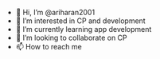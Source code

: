 - 👋 Hi, I’m @ariharan2001
- 👀 I’m interested in CP and development
- 🌱 I’m currently learning app development
- 💞️ I’m looking to collaborate on CP
- 📫 How to reach me 

<!---
ariharan2001/ariharan2001 is a ✨ special ✨ repository because its `README.md` (this file) appears on your GitHub profile.
You can click the Preview link to take a look at your changes.
--->
